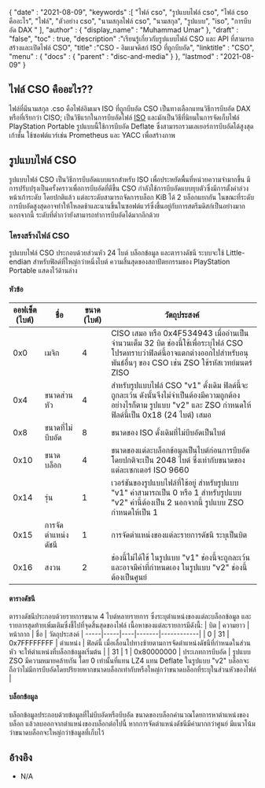 {
  "date" : "2021-08-09",
  "keywords" :[ "ไฟล์ cso", "รูปแบบไฟล์ cso", "ไฟล์ cso คืออะไร", "ไฟล์", "ตัวอย่าง cso", "นามสกุลไฟล์ cso", "นามสกุล", "รูปแบบ", "iso", "การบีบอัด DAX " ],
  "author" : {
    "display_name" : "Muhammad Umar"
},
  "draft" : "false",
   "toc" : true,
  "description" :"เรียนรู้เกี่ยวกับรูปแบบไฟล์ CSO และ API ที่สามารถสร้างและเปิดไฟล์ CSO",
  "title" :"CSO - อิมเมจดิสก์ ISO ที่ถูกบีบอัด",
  "linktitle" : "CSO",
  "menu" : {
    "docs" : {
      "parent" : "disc-and-media"
}
},
  "lastmod" : "2021-08-09"
}

## ไฟล์ CSO คืออะไร??

ไฟล์ที่มีนามสกุล .cso คือไฟล์อิมเมจ ISO ที่ถูกบีบอัด CSO เป็นทางเลือกแทนวิธีการบีบอัด DAX หรือที่เรียกว่า CISO; เป็นวิธีแรกในการบีบอัดไฟล์ [ISO](/th/compression/iso/) และมักเป็นวิธีที่นิยมในการจัดเก็บไฟล์ PlayStation Portable รูปแบบนี้ใช้การบีบอัด Deflate ซึ่งสามารถรวมเลเยอร์การบีบอัดได้สูงสุดเก้าชั้น ใช้ซอฟต์แวร์เช่น Prometheus และ YACC เพื่อสร้างภาพ

## รูปแบบไฟล์ CSO

รูปแบบไฟล์ CSO เป็นวิธีการบีบอัดแบบแรกสำหรับ ISO เพื่อประหยัดพื้นที่หน่วยความจำมากขึ้น มีการปรับปรุงเป็นครั้งคราวเพื่อการบีบอัดที่ดีขึ้น CSO กำลังใช้การบีบอัดแบบยุบตัวซึ่งมีการตั้งค่าล่วงหน้าเก้าระดับ โดยปกติแล้ว แต่ละระดับสามารถจัดการบล็อก KiB ได้ 2 บล็อกแยกกัน ในขณะที่ระดับการบีบอัดสูงสุดอาจทำให้โหลดช้าและนานขึ้นในซอฟต์แวร์ซึ่งขึ้นอยู่กับการสตรีมดิสก์เป็นอย่างมาก นอกจากนี้ ระดับที่ต่ำกว่ายังสามารถทำการบีบอัดได้มากอีกด้วย

### โครงสร้างไฟล์ CSO

รูปแบบไฟล์ CSO ประกอบด้วยส่วนหัว 24 ไบต์ บล็อกข้อมูล และตารางดัชนี ระบบจะใช้ Little-endian สำหรับฟิลด์ที่ใหญ่กว่าหนึ่งไบต์ ความสิ้นสุดของสถาปัตยกรรมของ PlayStation Portable แสดงไว้ด้านล่าง

#### หัวข้อ

| ออฟเซ็ต (ไบต์) | ชื่อ | ขนาด (ไบต์) | วัตถุประสงค์ |
----------|----------|--------------|---------|
| 0x0 | เมจิก | 4 | CISO เสมอ หรือ 0x4F534943 เมื่ออ่านเป็นจำนวนเต็ม 32 บิต ช่องนี้ใช้เพื่อระบุไฟล์ CSO โปรดทราบว่าฟิลด์นี้อาจแตกต่างออกไปสำหรับอนุพันธ์อื่นๆ ของ CSO เช่น ZSO ใช้รหัสเวทย์มนตร์ ZISO |
| 0x4 | ขนาดส่วนหัว | 4 | สำหรับรูปแบบไฟล์ CSO "v1" ดั้งเดิม ฟิลด์นี้จะถูกละเว้น ดังนั้นจึงไม่จำเป็นต้องมีความถูกต้อง อย่างไรก็ตาม รูปแบบ "v2" และ ZSO กำหนดให้ฟิลด์นี้เป็น 0x18 (24 ไบต์) เสมอ |
| 0x8 | ขนาดที่ไม่บีบอัด | 8 | ขนาดของ ISO ดั้งเดิมที่ไม่บีบอัดเป็นไบต์ |
| 0x10 | ขนาดบล็อก | 4 | ขนาดของแต่ละบล็อกข้อมูลเป็นไบต์ก่อนการบีบอัด โดยปกติจะเป็น 2048 ไบต์ ซึ่งเท่ากับขนาดของแต่ละเซกเตอร์ ISO 9660 |
| 0x14 | รุ่น | 1 | เวอร์ชันของรูปแบบไฟล์ที่ใช้อยู่ สำหรับรูปแบบ "v1" ค่าสามารถเป็น 0 หรือ 1 สำหรับรูปแบบ "v2" ค่านี้ต้องเป็น 2 นอกจากนี้ รูปแบบ ZSO กำหนดให้เป็น 1 |
| 0x15 | การจัดตำแหน่งดัชนี | 1 | การจัดตำแหน่งของแต่ละรายการดัชนี ระบุเป็นบิต |
| 0x16 | สงวน | 2 | ช่องนี้ไม่ได้ใช้ ในรูปแบบ "v1" ช่องนี้จะถูกละเว้นและอาจมีค่าที่กำหนดเอง ในรูปแบบ "v2" ช่องนี้ต้องเป็นศูนย์ |

#### ตารางดัชนี

ตารางดัชนีประกอบด้วยรายการขนาด 4 ไบต์หลายรายการ ซึ่งระบุตำแหน่งของแต่ละบล็อกข้อมูล และรายการสุดท้ายเพิ่มเติมซึ่งชี้ไปที่จุดสิ้นสุดของไฟล์
เนื้อหาของแต่ละรายการมีดังนี้:
| บิต | ความยาว | หน้ากาก | ชื่อ | วัตถุประสงค์ |
-----|-----|----|-------|------------|
| 0 | 31 | 0x7FFFFFFFF | ตำแหน่ง | ฟิลด์นี้ เมื่อเลื่อนไปทางซ้ายตามการจัดตำแหน่งดัชนีที่กำหนดในส่วนหัว จะให้ตำแหน่งที่บล็อกข้อมูลเริ่มต้น |
| 31 | 1 | 0x80000000 | ประเภทการบีบอัด | รูปแบบ ZSO มีความหมายคล้ายกัน โดย 0 เท่านั้นที่แทน LZ4 แทน Deflate ในรูปแบบ "v2" บล็อกจะถือว่าไม่มีการบีบอัดโดยปริยายหากขนาดบล็อกเท่ากับหรือใหญ่กว่าขนาดบล็อกที่ระบุในส่วนหัวของไฟล์ |

#### บล็อกข้อมูล

บล็อกข้อมูลประกอบด้วยข้อมูลที่ไม่บีบอัดหรือบีบอัด ขนาดของบล็อกคำนวณโดยการหาตำแหน่งของบล็อก แล้วลบออกจากตำแหน่งของบล็อกต่อไปนี้ หากการจัดตำแหน่งดัชนีมีค่ามากกว่าศูนย์ มีแนวโน้มว่าขนาดบล็อกจะใหญ่กว่าข้อมูลที่เก็บไว้


## อ้างอิง

* N/A

